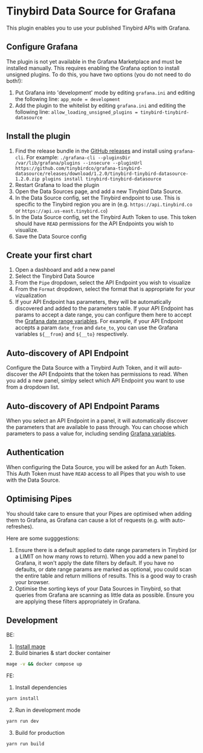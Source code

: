 # Tinybird Data Source for Grafana

This plugin enables you to use your published Tinybird APIs with Grafana.

## Configure Grafana

The plugin is not yet available in the Grafana Marketplace and must be installed manually. This requires enabling the Grafana option to install unsigned plugins. To do this, you have two options (you do not need to do both!):

1. Put Grafana into 'development' mode by editing `grafana.ini` and editing the following line: `app_mode = development`
2. Add the plugin to the whitelist by editing `grafana.ini` and editing the following line: `allow_loading_unsigned_plugins = tinybird-tinybird-datasource`

## Install the plugin

1. Find the release bundle in the [GitHub releases](https://github.com/tinybirdco/grafana-tinybird-datasource/releases) and install using `grafana-cli`. For example: `./grafana-cli --pluginsDir /var/lib/grafana/plugins --insecure --pluginUrl https://github.com/tinybirdco/grafana-tinybird-datasource/releases/download/1.2.0/tinybird-tinybird-datasource-1.2.0.zip plugins install tinybird-tinybird-datasource`
2. Restart Grafana to load the plugin
3. Open the Data Sources page, and add a new Tinybird Data Source.
4. In the Data Source config, set the Tinybird endpoint to use. This is specific to the Tinybird region you are in (e.g. `https://api.tinybird.co` or `https://api.us-east.tinybird.co`)
5. In the Data Source config, set the Tinybird Auth Token to use. This token should have `READ` permissions for the API Endpoints you wish to visualize.
6. Save the Data Source config

## Create your first chart

1. Open a dashboard and add a new panel
2. Select the Tinybird Data Source
3. From the `Pipe` dropdown, select the API Endpoint you wish to visualize
4. From the `Format` dropdown, select the format that is appropriate for your vizualization
5. If your API Endpoint has parameters, they will be automatically discovered and added to the parameters table. If your API Endpoint has params to accept a date range, you can configure them here to accept the [Grafana date range variables](https://grafana.com/docs/grafana/v8.5/variables/variable-types/global-variables/). For example, if your API Endpoint accepts a param `date_from` and `date_to`, you can use the Grafana variables `${__from}` and `${__to}` respectively.

## Auto-discovery of API Endpoint

Configure the Data Source with a Tinybird Auth Token, and it will auto-discover the API Endpoints that the token has permissions to read. When you add a new panel, simlpy select which API Endpoint you want to use from a dropdown list.

## Auto-discovery of API Endpoint Params

When you select an API Endpoint in a panel, it will automatically discover the parameters that are available to pass through. You can choose which parameters to pass a value for, including sending [Grafana variables](https://grafana.com/docs/grafana/v8.5/variables/variable-types/global-variables/).

## Authentication

When configuring the Data Source, you will be asked for an Auth Token. This Auth Token must have `READ` access to all Pipes that you wish to use with the Data Source.

## Optimising Pipes

You should take care to ensure that your Pipes are optimised when adding them to Grafana, as Grafana can cause a lot of requests (e.g. with auto-refreshes).

Here are some sugggestions:

1. Ensure there is a default applied to date range parameters in Tinybird (or a LIMIT on how many rows to return). When you add a new panel to Grafana, it won't apply the date filters by default. If you have no defaults, or date range params are marked as optional, you could scan the entire table and return millions of results. This is a good way to crash your browser.
2. Optimise the sorting keys of your Data Sources in Tinybird, so that queries from Grafana are scanning as little data as possible. Ensure you are applying these filters appropriately in Grafana.

## Development

BE:

1. [Install mage](https://magefile.org/)
2. Build binaries & start docker container

```bash
mage -v && docker compose up
```

FE:

1. Install dependencies

```bash
yarn install
```

2. Run in development mode

```bash
yarn run dev
```

3. Build for production

```bash
yarn run build
```
